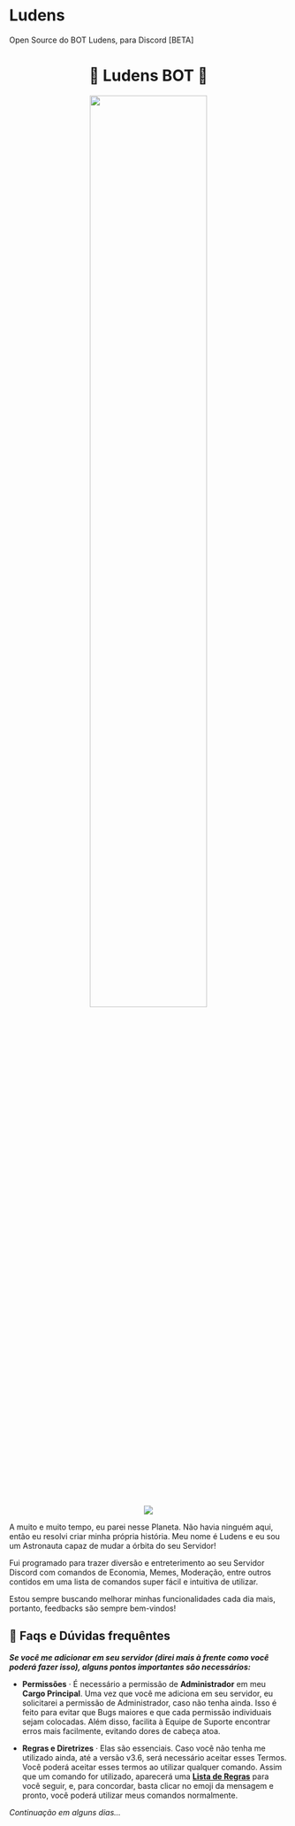# Ludens
Open Source do BOT Ludens, para Discord [BETA]

<h1 align="center">🚀 Ludens BOT 🚀</h1>

<p align="center">
<a href="https://discord.com/oauth2/authorize?client_id=734190957939130409&scope=bot&permissions=305425791"><img width="65%" src="https://cdn.discordapp.com/attachments/735223386795671594/821578546153652254/Ludens.png">
<br>


<p align="center">
<a href="https://top.gg/bot/734190957939130409"><img src="https://top.gg/api/widget/734190957939130409.svg"></a>
</p>

A muito e muito tempo, eu parei nesse Planeta. Não havia ninguém aqui, então eu resolvi criar minha própria história. Meu nome é Ludens e eu sou um Astronauta capaz de mudar a órbita do seu Servidor! 

Fui programado para trazer diversão e entreterimento ao seu Servidor Discord com comandos de Economia, Memes, Moderação, entre outros contidos em uma lista de comandos super fácil e intuitiva de utilizar.

Estou sempre buscando melhorar minhas funcionalidades cada dia mais, portanto, feedbacks são sempre bem-vindos!


## 📌 Faqs e Dúvidas frequêntes


**_Se você me adicionar em seu servidor (direi mais à frente como você poderá fazer isso), alguns pontos importantes são necessários:_**

* **Permissões** · É necessário a permissão de **Administrador** em meu **Cargo Principal**. Uma vez que você me adiciona em seu servidor, eu solicitarei a permissão de Administrador, caso não tenha ainda. Isso é feito para evitar que Bugs maiores e que cada permissão individuais sejam colocadas. Além disso, facilita à Equipe de Suporte encontrar erros mais facilmente, evitando dores de cabeça atoa.

* **Regras e Diretrizes** · Elas são essenciais. Caso você não tenha me utilizado ainda, até a versão v3.6, será necessário aceitar esses Termos. Você poderá aceitar esses termos ao utilizar qualquer comando. Assim que um comando for utilizado, aparecerá uma **[Lista de Regras](https://cdn.discordapp.com/attachments/735223386795671594/826319970316451840/unknown.png)** para você seguir, e, para concordar, basta clicar no emoji da mensagem e pronto, você poderá utilizar meus comandos normalmente.





_Continuação em alguns dias..._
